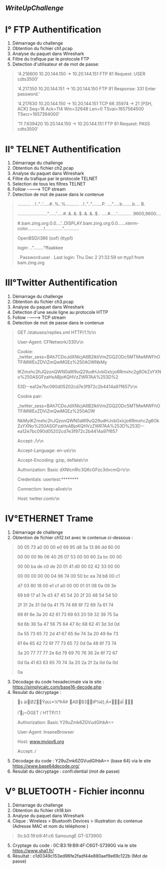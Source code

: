 
## _WriteUpChallenge_



# I° FTP Authentification
 1. Démarrage du challenge
 2. Obtention du fichier ch1.pcap
 3. Analyse du paquet dans Wireshark
 4. Filtre du trafique par le protocole FTP
 6. Detection d'utilisateur et de mot de passe:
 

> '4.216600 10.20.144.150 → 10.20.144.151 FTP 81 Request: USER cdts3500'
> 
> '4.217350 10.20.144.151 → 10.20.144.150 FTP 91 Response: 331 Enter password.'
> 
>  '4.217630 10.20.144.150 → 10.20.144.151 TCP 66 35974 → 21 [PSH, ACK] Seq=16 Ack=114 Win=32648 Len=0 TSval=1657564500 TSecr=1657394000'
>  
> '11 7.639420 10.20.144.150 → 10.20.144.151 FTP 81 Request: PASS cdts3500'

# II° TELNET Authentification

1. Démarrage du challenge
2. Obtention du fichier ch2.pcap
3. Analyse du paquet dans Wireshark
4. Filtre du trafique par le protocole TELNET
5. Selection de tous les filtres TELNET
6. Follow ----> TCP stream
7. Detection de mot de passe dans le contenue

> ........... ..!.."..'.....#..%..%........... ..!..".."........P. ....".....b........b....	B.
> 
> ........................"......'.....#..&..&..$..&..&..$.. .....#.....'........... .9600,9600....
> 
> #.bam.zing.org:0.0....'..DISPLAY.bam.zing.org:0.0......xterm-color.............!.............."............
> 
> OpenBSD/i386 (oof) (ttyp1)
> 
> login: .."........"ffaakkee
> 
> .
> Password:user
> .
> Last login: Thu Dec  2 21:32:59 on ttyp1 from bam.zing.org


# III°Twitter Authentification
1. Démarrage du challenge
2. Obtention du fichier ch3.pcap
3. Analyse du paquet dans Wireshark
4. Détection d'une seule ligne au protocole HTTP
6. Follow ----> TCP stream
7. Detection de mot de passe dans le contenue

> GET /statuses/replies.xml HTTP/1.1\r\n
> 
> User-Agent: CFNetwork/330\r\n
> 
> Cookie:
>  _twitter_sess=BAh7CDoJdXNlcjA6B2lkIiVmZGQ2ODc5MTMwMWFhOTFiMWExZDViZmQwMGEz%250AOWNkMy
>  
>  IKZmxhc2hJQzonQWN0aW9uQ29udHJvbGxlcjo6Rmxhc2g6OkZsYXNo%250ASGFzaHsABjoKQHVzZWR7AA%253D%2
>  
>  53D--ea12e7bc090d05202cd7e3f972c2b4414a97f657\r\n
>  
> Cookie pair:
> 
>  _twitter_sess=BAh7CDoJdXNlcjA6B2lkIiVmZGQ2ODc5MTMwMWFhOTFiMWExZDViZmQwMGEz%250AOW
>  
>  NkMyIKZmxhc2hJQzonQWN0aW9uQ29udHJvbGxlcjo6Rmxhc2g6OkZsYXNo%250ASGFzaHsABjoKQHVzZWR7AA%253D%253D--ea12e7bc090d05202cd7e3f972c2b4414a97f657
>  
> Accept: */*\r\n
> 
> Accept-Language: en-us\r\n
> 
> Accept-Encoding: gzip, deflate\r\n
> 
> Authorization: Basic dXNlcnRlc3Q6cGFzc3dvcmQ=\r\n
> 
> Credentials: usertest:********
> 
> Connection: keep-alive\r\n
> 
> Host: twitter.com\r\n
  
# IV°ETHERNET Trame
1. Démarrage de challenge
2. Obtention de fichier ch12.txt avec le contenue ci-dessous :

> 00 05 73 a0 00 00 e0 69 95 d8 5a 13 86 dd 60 00
> 
> 00 00 00 9b 06 40 26 07 53 00 00 60 2a bc 00 00
> 
> 00 00 ba de c0 de 20 01 41 d0 00 02 42 33 00 00
> 
> 00 00 00 00 00 04 96 74 00 50 bc ea 7d b8 00 c1
> 
> d7 03 80 18 00 e1 cf a0 00 00 01 01 08 0a 09 3e
> 
> 69 b9 17 a1 7e d3 47 45 54 20 2f 20 48 54 54 50
> 
> 2f 31 2e 31 0d 0a 41 75 74 68 6f 72 69 7a 61 74
> 
> 69 6f 6e 3a 20 42 61 73 69 63 20 59 32 39 75 5a
> 
> 6d 6b 36 5a 47 56 75 64 47 6c 68 62 41 3d 3d 0d
> 
> 0a 55 73 65 72 2d 41 67 65 6e 74 3a 20 49 6e 73
> 
> 61 6e 65 42 72 6f 77 73 65 72 0d 0a 48 6f 73 74
> 
> 3a 20 77 77 77 2e 6d 79 69 70 76 36 2e 6f 72 67
> 
> 0d 0a 41 63 63 65 70 74 3a 20 2a 2f 2a 0d 0a 0d
> 
> 0a

3. Décodage du code hexadecimale via le site : https://simplycalc.com/base16-decode.php
4. Resulat du décryptage : 

> s àiØZÝ`@&S`*¼ºÞÀÞ AÐB3tP¼ê}¸Á×áÏ 
> 
> i¹¡~ÓGET / HTTP/1.1
>
> Authorization: Basic Y29uZmk6ZGVudGlhbA==
> 
> User-Agent: InsaneBrowser
> 
> Host: www.myipv6.org
> 
> Accept: */*

5. Décodage du code : Y29uZmk6ZGVudGlhbA== (base 64) via le site https://www.base64decode.org/
6. Resulat du décryptage : confi:dential (mot de passe)

# V° BLUETOOTH - Fichier inconnu 
1. Démarrage du challenge
 2. Obtention du fichier ch18.bin
 3. Analyse du paquet dans Wireshark
 4. Clique : Wireless > Bluetooth Devices > illustration du contenue (Adresse MAC et nom du téléphone )
 
>  0c:b3:19:b9:4f:c6 SamsungE GT-S7390G
 5. Cryptage du code : 0C:B3:19:B9:4F:C6GT-S7390G via le site https://www.sha1.fr/
 6. Résultat : c1d0349c153ed96fe2fadf44e880aef9e69c122b (Mot de passe)
